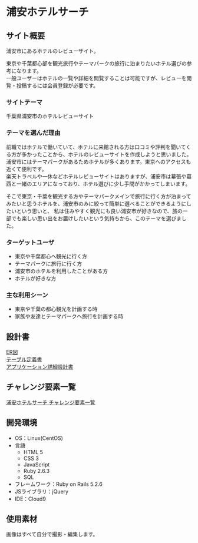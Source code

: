 # 浦安ホテルサーチ

## サイト概要
浦安市にあるホテルのレビューサイト。

東京や千葉都心部を観光旅行やテーマパークの旅行に泊まりたいホテル選びの参考になります。<br>
一般ユーザーはホテルの一覧や詳細を閲覧することは可能ですが、レビューを閲覧・投稿するには会員登録が必要です。

### サイトテーマ
千葉県浦安市のホテルレビューサイト

### テーマを選んだ理由

前職ではホテルで働いていて、ホテルに来館される方は口コミや評判を聞いてくる方が多かったことから、ホテルのレビューサイトを作成しようと思いました。<br>
浦安市にはテーマパークがあるためホテルが多くあります。東京へのアクセスも近くて便利です。  
楽天トラベルや一休などホテルレビューサイトはありますが、浦安市は幕張や葛西と一緒のエリアになっており、ホテル選びに少し手間がかかってしまいます。

そこで東京・千葉を観光する方やテーマパークメインで旅行に行く方が泊まってみたいと思うホテルを、浦安市のみに絞って簡単に選べることができるようにしたいという思いと、
私は住みやすく観光にも良い浦安市が好きなので、旅の一部でも楽しい思い出をお届けしたいという気持ちから、このテーマを選びました。

### ターゲットユーザ

- 東京や千葉都心へ観光に行く方
- テーマパークに旅行に行く方
- 浦安市のホテルを利用したことがある方
- ホテルが好きな方

### 主な利用シーン

- 東京や千葉の都心観光を計画する時
- 家族や友達とテーマパークへ旅行を計画する時

## 設計書
[ER図](https://app.diagrams.net/#G1Y1On9v1TzMBoy4NJqH8jymAJbEAVpGY0)  
[テーブル定義書](https://docs.google.com/spreadsheets/d/1DWH6aDMZGZ4_ypdYnTEJyxlRT6t8j4yzxB_L1Lr-PyQ/edit#gid=1373217982)  
[アプリケーション詳細設計書](https://docs.google.com/spreadsheets/d/1dv2XVppqtzi_x8lbnKORowQ-PqxIDoqm5PD7UgYyC8M/edit#gid=1031934256)  


## チャレンジ要素一覧
[浦安ホテルサーチ チャレンジ要素一覧](https://docs.google.com/spreadsheets/d/1g0c8Bz8RHw8O-zL7bRNLPVbDtSNMyuum_2vkwjnZWr4/edit#gid=0)

## 開発環境
- OS：Linux(CentOS)
- 言語
   - HTML 5
   - CSS 3
   - JavaScript
   - Ruby 2.6.3
   - SQL
- フレームワーク：Ruby on Rails 5.2.6
- JSライブラリ：jQuery
- IDE：Cloud9

## 使用素材

画像はすべて自分で撮影・編集します。
